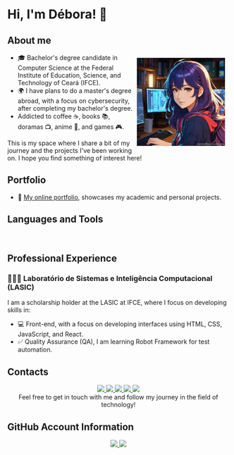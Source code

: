 # Hi, I'm Débora! 👋
## About me
<div> 
<!--Icone Déb-chibi-->
  <img align="right" alt="Débora" height="200" src="icondeb.jpg" style="padding: 10px">
</div>
  <link rel="stylesheet" href=>

- 🎓 Bachelor's degree candidate in Computer Science at the Federal Institute of Education, Science, and Technology of Ceará (IFCE).
- 🌍 I have plans to do a master's degree abroad, with a focus on cybersecurity, after completing my bachelor's degree.
- Addicted to coffee ☕, books 📚, doramas 📺, anime 🎌, and games 🎮.

 This is my space where I share a bit of my journey and the projects I've been working on. I hope you find something of interest here!

 ## Portfolio
- 🎨 [My online portfolio](https://deboradls.github.io/), showcases my academic and personal projects.

## Languages and Tools
<a href="https://skillicons.dev">
  <img src="https://skillicons.dev/icons?i=html,css,js,c,python,react,md,linux,windows,vscode,git,github,selenium" alt="">
</a>

## Professional Experience
### 👩🏻‍💻 Laboratório de Sistemas e Inteligência Computacional (LASIC)
I am a scholarship holder at the LASIC at IFCE, where I focus on developing skills in:
- 💻 Front-end, with a focus on developing interfaces using HTML, CSS, JavaScript, and React.
- ✅ Quality Assurance (QA), I am learning Robot Framework for test automation.

<!-- ## Certifications
- 📜 [List any relevant certifications] -->

## Contacts
<div align="center">
<!--LinkedIn-->
<a href="https://www.linkedin.com/in/deboradls" target="_blank">
  <img src="https://img.shields.io/badge/-LinkedIn-%230077B5?style=for-the-badge&logo=linkedin&logoColor=white">
</a> 
<!--Instagram-->
<a href="https://www.instagram.com/deboradls" target="_blank">
  <img src="https://img.shields.io/badge/-Instagram-%23E4405F?style=for-the-badge&logo=instagram&logoColor=white" target="_blank">
</a>
<!--Telegram-->
<a href="https://t.me/deboradls" target="_blank">
  <img src="https://img.shields.io/badge/-Telegram-%232CA5E0?style=for-the-badge&logo=telegram&logoColor=white" target="_blank">
</a>
<!-- Gmail -->
<a href="mailto:debora.lima07@aluno.ifce.edu.br" target="_blank">
  <img src="https://img.shields.io/badge/-Gmail-%23FF0000?style=for-the-badge&logo=gmail&logoColor=white">
</a>
<!--Outlook-->
<a href="mailto:deboradls@outlook.com.br" target="_blank">
  <img src="https://img.shields.io/badge/-Outlook-%230078D4?style=for-the-badge&logo=email&logoColor=white" target="_blank">
</a>
<br>
Feel free to get in touch with me and follow my journey in the field of technology!
</div>

## GitHub Account Information
<div align="center">
<!--Github Stats-->
  <a href="https://github.com/anuraghazra/github-readme-stats">
    <img height="" src="https://github-readme-stats.vercel.app/api?username=deboradls&theme=dracula&hide=issues&show_icons=true&rank_icon=github&show="/>
  </a>
  <!--Languages-->
  <a href="https://github.com/anuraghazra/convoychat">
    <img height="" src="https://github-readme-stats.vercel.app/api/top-langs/?username=deboradls&layout=compact&theme=dracula"/>
  </a>
  <br>
</div>